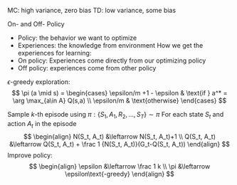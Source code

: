 MC: high variance, zero bias
TD: low variance, some bias

On- and Off- Policy
- Policy: the behavior we want to optimize
- Experiences: the knowledge from environment
How we get the experiences for learning:
- On policy: Experiences come directly from our optimizing policy
- Off policy: experiences come from other policy

$\epsilon$-greedy exploration:
$$
\pi (a \mid s) = 
\begin{cases}
\epsilon/m +1 - \epsilon & \text{if } a^* = \arg \max_{a\in A} Q(s,a) \\
\epsilon/m & \text{otherwise}
\end{cases}
$$

Sample $k$-th episode using $\pi : \{S_1, A_1, R_2, \dots, S_T\}\sim \pi$ 
For each state $S_t$ and action $A_t$ in the episode
$$
\begin{align}
N(S_t, A_t) &\leftarrow N(S_t, A_t)+1 \\
Q(S_t, A_t) &\leftarrow Q(S_t, A_t) + \frac 1 {N(S_t, A_t)}(G_t-Q(S_t, A_t))
\end{align}
$$
Improve policy:
$$
\begin{align}
\epsilon &\leftarrow \frac 1 k \\
\pi &\leftarrow \epsilon\text{-greedy}
\end{align}
$$
